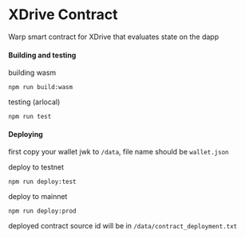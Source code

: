 # XDrive Contract
Warp smart contract for XDrive that evaluates state on the dapp

#### Building and testing
building wasm
```shell
npm run build:wasm
```

testing (arlocal)
```shell
npm run test
```

#### Deploying
first copy your wallet jwk to `/data`, file name should be `wallet.json`

deploy to testnet
```shell
npm run deploy:test
```

deploy to mainnet
```shell
npm run deploy:prod
```

deployed contract source id will be in `/data/contract_deployment.txt`
